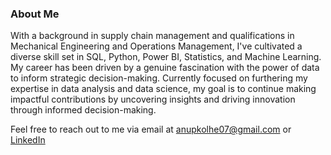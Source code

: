 ### About Me

With a background in supply chain management and qualifications in Mechanical Engineering and Operations Management, I've cultivated a diverse skill set in SQL, Python, Power BI, Statistics, and Machine Learning. My career has been driven by a genuine fascination with the power of data to inform strategic decision-making. Currently focused on furthering my expertise in data analysis and data science, my goal is to continue making impactful contributions by uncovering insights and driving innovation through informed decision-making.

Feel free to reach out to me via email at [anupkolhe07@gmail.com](anupkolhe07@gmail.com) or [LinkedIn](https://www.linkedin.com/in/anup-kolhe-59593a177/)

